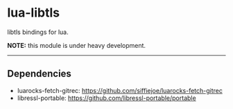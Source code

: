 # lua-libtls

libtls bindings for lua.

**NOTE:** this module is under heavy development.

---


## Dependencies

- luarocks-fetch-gitrec: <https://github.com/siffiejoe/luarocks-fetch-gitrec>
- libressl-portable: <https://github.com/libressl-portable/portable>

